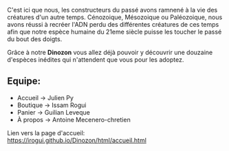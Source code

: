 C'est ici que nous, les constructeurs du passé avons ramnené à la vie des créatures d'un autre temps.
Cénozoique, Mésozoique ou Paléozoique, nous avons réussi à recréer l'ADN perdu des différentes créatures de ces temps afin que notre espèce humaine du 21eme siècle puisse les toucher le passé du bout des doigts.

Grâce à notre **Dinozon** vous allez déjà pouvoir y découvrir une douzaine d'espèces inédites qui n'attendent que vous pour les adoptez.

## Equipe:
- Accueil  -> Julien Py
- Boutique -> Issam Rogui
- Panier   -> Guilian Leveque
- À propos -> Antoine Mecenero-chretien

Lien vers la page d'accueil:
https://irogui.github.io/Dinozon/html/accueil.html
